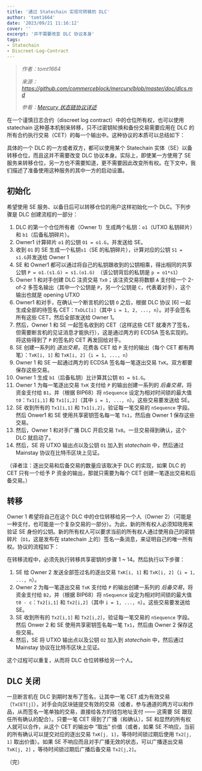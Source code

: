 ```yaml
---
title: '通过 Statechain 实现可转移的 DLC'
author: 'tomt1664'
date: '2023/09/21 11:16:12'
cover: ''
excerpt: '并不需要改变 DLC 协议本身'
tags:
- Statechain
- Discreet-Log-Contract
---
```



> *作者：tomt1664*
>
> *来源：<https://github.com/commerceblock/mercury/blob/master/doc/dlcs.md>*
>
> *参看：[Mercury 状态链协议详述](https://www.btcstudy.org/2022/04/14/mercury-statechain-protocol-sepcification/)*



在一个谨慎日志合约（discreet log contract）中的仓位所有权，也可以使用 statechain 这种基本机制来转移，只不过密钥轮换和备份交易需要应用在 DLC 的所有合约执行交易（CET）的每一个输出中。这种协议的本质可以总结如下：

具体的一个 DLC 的一方或者双方，都可以使用某个 Statechain 实体（SE）以备转移仓位，而且这并不需要改变 DLC 协议本身。实际上，即使某一方使用了 SE 服务来转移仓位，另一方也不需要知道，更不需要因此改变所有权。在下文中，我们描述了准备使用这种服务的其中一方的启动设置。

## 初始化

希望使用 SE 服务、以备日后可以转移仓位的用户这样初始化一个 DLC。下列步骤是 DLC 创建流程的一部分：

1. DLC 的第一个仓位所有者（Owner 1）生成两个私钥：`o1`（UTXO 私钥碎片）和 `b1`（后备私钥碎片）。
2. Owner1 计算碎片 `o1` 的公钥 `O1 = o1.G`，并发送给 SE。
3. 收到 `O1` 的 SE 生成一个私钥`s1`（SE 的私钥碎片），计算对应的公钥 `S1 = s1.G`并发送给 Owner 1
4. SE 和 Owner1 都可以通过将自己的私钥跟收到的公钥相乘，得出相同的共享公钥 `P = o1.(s1.G) = s1.(o1.G) `（该公钥背后的私钥是 `p = o1*s1`）
5. Owner 1 和对手创建 DLC 注资交易 `Tx0`；该注资交易将数额 `A` 支付给一个 2-of-2 多签名输出（其中一个公钥是 `P`，另一个公钥是 `C`，代表着对手），这个输出也就是 opening UTXO
6. Owner1 和对手，在确认一个断言机的公钥 `O` 之后，根据 DLC 协议 [6] 一起生成全部的待签名 CET：`TxDLC[i]`（其中 `i = 1, 2, ..., n`）。对手会签名所有这些 CET，然后全部发送给 Owner 1。
7. 然后，Owner 1 和 SE 一起签名收到的 CET（这样这些 CET 就凑齐了签名，但需要断言机的见证消息才能执行），这是通过两方的 ECDSA 签名实现的。将这些得到了 `P` 的签名的 CET 再发回给对手。
8. SE 创建一系列的 *逐出交易*，花费各 CET 给 `P` 支付的输出（每个 CET 都有两笔）：`TxK[i, 1]` 和 `TxK[i, 2]`（`i = 1, ..., n`）
9. Owner 1 和 SE 一起通过两方的 ECDSA 签名每一笔逐出交易 `TxK`。双方都要保存这些交易。
10. Owner 1 生成 `b1`（后备私钥）比计算其公钥 `B1 = b1.G`。
11. Owner 1 为每一笔逐出交易 `TxK` 支付给 `P` 的输出创建一系列的 *后备交易*，将资金支付给 `B1`，并（根据 BIP68）将 `nSequence` 设定为相对时间锁的最大值 `t0`：`Tx1[i,1]` 和 `Tx1[i,2]`（其中 `i = 1, ..., n`）。这些交易要发送给 SE。
12. SE 收到所有的 `Tx1[i,1]` 和 `Tx1[i,2]`，验证每一笔交易的 `nSequence` 字段。然后 Onwer1 和 SE 使用共享密钥签名每一笔 `Tx1`，然后由 Owner 1 保存这些交易。
13. 然后，Owner 1 和对手广播 DLC 开启交易 `Tx0`。一旦交易得到确认，这个 DLC 就启动了。
14. 然后，SE 将 UTXO 输出点以及公钥 `O1` 加入到 *statechain* 中，然后通过 Mainstay 协议在比特币区块上见证。

（译者注：逐出交易和后备交易的数量应该取决于 DLC 的实现，如果 DLC 的 CET 只有一个给予 P 资金的输出，那就只需要为每个 CET 创建一笔逐出交易和后备交易。）

## 转移

Owner 1 希望将自己在这个 DLC 中的仓位转移给另一个人（Owner 2）（可能是一种支付，也可能是一个复杂交易的一部分）。为此，新的所有权人必须知晓用来验证 SE 身份的公钥。新的所有权人可以要求当前的所有权人通过使用自己的密钥碎片（`O1`，这是发布在 statechain 上的）签名一条消息，来证明自己的唯一所有权。协议的流程如下：

在转移流程中，必须先执行转移共享密钥的步骤 1 ~ 14。然后执行以下步骤：

1. SE 给 Owner 2 发送全部签过名的逐出交易 `TxK[i, 1]` 和 `TxK[i, 2]`（`i = 1, ..., n`）。
2. Owner 2 为每一笔逐出交易 `TxK` 支付给 `P` 的输出创建一系列的 *后备交易*，将资金支付给 `B2`，并（根据 BIP68）将 `nSequence` 设定为相对时间锁的最大值 `t0 - c`：`Tx2[i,1]` 和 `Tx2[i,2]`（其中 `i = 1, ..., n`）。这些交易要发送给 SE。
3. SE 收到所有的 `Tx2[i,1]` 和 `Tx2[i,2]`，验证每一笔交易的 `nSequence` 字段。然后 Onwer 2 和 SE 使用共享密钥签名每一笔 `Tx1`，然后由 Owner 2 保存这些交易。
4. 然后，SE 将 UTXO 输出点以及公钥 `O2` 加入到 *statechain* 中，然后通过 Mainstay 协议在比特币区块上见证。

这个过程可以重复，从而将 DLC 仓位转移给另一个人。

## DLC 关闭

一旦断言机在 DLC 到期时发布了签名，让其中一笔 CET 成为有效交易（`TxCET[j]`），对手会向区块链提交有效的交易（或者，参与通道的两方可以和作品，从而签名一笔单独的交易，直接给各方的钱包地址支付 —— 这需要 SE 跟现任所有确认的配合）。只要一笔 CET 得到了广播（和确认），SE 和显然的所有权人就可以合作，从这个 CET 的输出中 “取出” 价值（或者，如果 SE 不响应，当前的所有确认可以提交对应的逐出交易 `TxK[j, 1]`，等待时间锁过期后使用 `Tx2[j, 1]` 取出价值）。如果 SE 不响应而且对手广播无效的状态，可以广播逐出交易 `TxK[j, 2]` ，等待时间锁过期后广播后备交易 `Tx2[j,2]`。

（完）